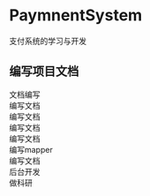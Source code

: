 # PaymnentSystem
支付系统的学习与开发
## 编写项目文档   
文档编写  
编写文档  
编写文档  
编写文档  
编写文档  
编写mapper  
编写文档  
后台开发  
做科研


